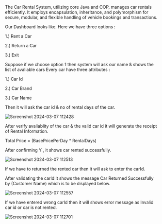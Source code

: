 
The Car Rental System, utilizing core Java and OOP, manages car rentals efficiently. It employs encapsulation, inheritance, and polymorphism for secure, modular, and flexible handling of vehicle bookings and transactions.

Our Dashboard looks like. Here we have three options :


1.) Rent a Car


2.) Return a Car


3.) Exit

Suppose if we choose option 1 then system will ask our name & shows the list of avaliable cars
Every car have three attributes :

1.) Car Id

2.) Car Brand

3.) Car Name 

Then it will ask the car id & no of rental days of the car.

![Screenshot 2024-03-07 112428](https://github.com/adarshlkdev/Car-Rental-System/assets/129508819/51e2c39d-423f-4c11-8431-dd72ce78f89a)

After verify avaliablity of the car & the valid car id it will generate the receipt of Rental Information.

Total Price = (BasePricePerDay * RentalDays)

After confirming Y , it shows car rented successfully.

![Screenshot 2024-03-07 112513](https://github.com/adarshlkdev/Car-Rental-System/assets/129508819/91701986-a080-4520-8d2e-3739e073890b)

If we have to returned the rented car then it will ask to enter the carId. 


After validating the carId it shows the message Car Returned Successfully by (Customer Name) which is to be displayed below.

![Screenshot 2024-03-07 112557](https://github.com/adarshlkdev/Car-Rental-System/assets/129508819/8f36e9d7-1d6e-4265-beb9-df229ae75960)

If we have entered wrong carId then it will shows error message as Invalid car id or car is not rented.

![Screenshot 2024-03-07 112701](https://github.com/adarshlkdev/Car-Rental-System/assets/129508819/eb0dd558-1ef7-4820-84df-0b2150c3d53d)
